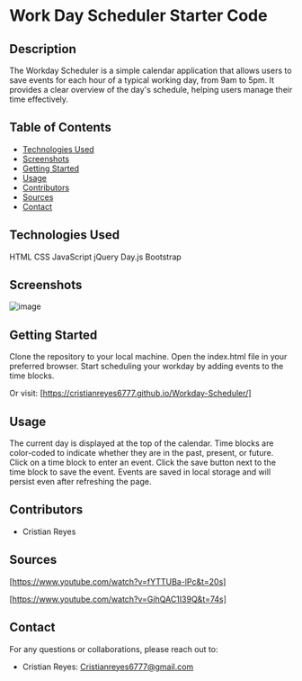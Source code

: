 # Work Day Scheduler Starter Code


## Description

The Workday Scheduler is a simple calendar application that allows users to save events for each hour of a typical working day, from 9am to 5pm. It provides a clear overview of the day's schedule, helping users manage their time effectively.

## Table of Contents

- [Technologies Used](#technologies-used)
- [Screenshots](#screenshots)
- [Getting Started](#getting-started)
- [Usage](#usage)
- [Contributors](#contributors)
- [Sources](#sources)
- [Contact](#contact)

## Technologies Used
HTML
CSS
JavaScript
jQuery
Day.js
Bootstrap


## Screenshots

![image](https://github.com/Cristianreyes6777/Workday-Scheduler/assets/135755569/96b81121-0dbd-4669-81ae-b3841b3c986b)


## Getting Started

Clone the repository to your local machine.
Open the index.html file in your preferred browser.
Start scheduling your workday by adding events to the time blocks.

Or visit: [https://cristianreyes6777.github.io/Workday-Scheduler/]

## Usage
The current day is displayed at the top of the calendar.
Time blocks are color-coded to indicate whether they are in the past, present, or future.
Click on a time block to enter an event.
Click the save button next to the time block to save the event.
Events are saved in local storage and will persist even after refreshing the page.

## Contributors

- Cristian Reyes

## Sources

[https://www.youtube.com/watch?v=fYTTUBa-lPc&t=20s]

[https://www.youtube.com/watch?v=GihQAC1I39Q&t=74s]




## Contact
For any questions or collaborations, please reach out to:

- Cristian Reyes: Cristianreyes6777@gmail.com

